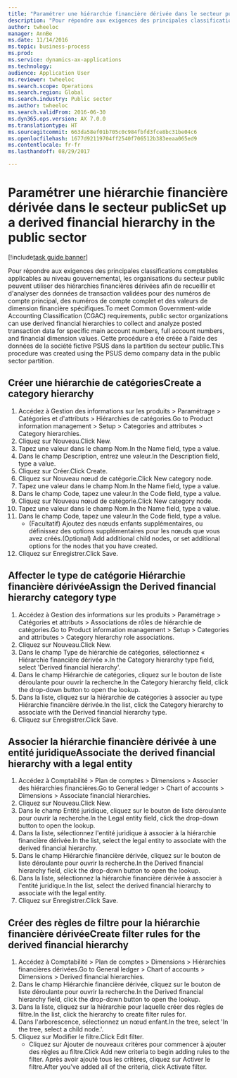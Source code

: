 ```yaml
--- 
title: "Paramétrer une hiérarchie financière dérivée dans le secteur public"
description: "Pour répondre aux exigences des principales classifications comptables applicables au niveau gouvernemental, les organisations du secteur public peuvent utiliser des hiérarchies financières dérivées afin de recueillir et d'analyser des données de transaction validées pour des numéros de compte principal, des numéros de compte complet et des valeurs de dimension financière spécifiques."
author: twheeloc
manager: AnnBe
ms.date: 11/14/2016
ms.topic: business-process
ms.prod: 
ms.service: dynamics-ax-applications
ms.technology: 
audience: Application User
ms.reviewer: twheeloc
ms.search.scope: Operations
ms.search.region: Global
ms.search.industry: Public sector
ms.author: twheeloc
ms.search.validFrom: 2016-06-30
ms.dyn365.ops.version: AX 7.0.0
ms.translationtype: HT
ms.sourcegitcommit: 663da58ef01b705c0c984fbfd3fce8bc31be04c6
ms.openlocfilehash: 1677d92119704ff2540f706512b383eeaa065ed9
ms.contentlocale: fr-fr
ms.lasthandoff: 08/29/2017

---
```

# <a name="set-up-a-derived-financial-hierarchy-in-the-public-sector"></a><span data-ttu-id="34fa4-103">Paramétrer une hiérarchie financière dérivée dans le secteur public</span><span class="sxs-lookup"><span data-stu-id="34fa4-103">Set up a derived financial hierarchy in the public sector</span></span>

[!include[task guide banner](../../includes/task-guide-banner.md)]

<span data-ttu-id="34fa4-104">Pour répondre aux exigences des principales classifications comptables applicables au niveau gouvernemental, les organisations du secteur public peuvent utiliser des hiérarchies financières dérivées afin de recueillir et d'analyser des données de transaction validées pour des numéros de compte principal, des numéros de compte complet et des valeurs de dimension financière spécifiques.</span><span class="sxs-lookup"><span data-stu-id="34fa4-104">To meet Common Government-wide Accounting Classification (CGAC) requirements, public sector organizations can use derived financial hierarchies to collect and analyze posted transaction data for specific main account numbers, full account numbers, and financial dimension values.</span></span> <span data-ttu-id="34fa4-105">Cette procédure a été créée à l'aide des données de la société fictive PSUS dans la partition du secteur public.</span><span class="sxs-lookup"><span data-stu-id="34fa4-105">This procedure was created using the PSUS demo company data in the public sector partition.</span></span>


## <a name="create-a-category-hierarchy"></a><span data-ttu-id="34fa4-106">Créer une hiérarchie de catégories</span><span class="sxs-lookup"><span data-stu-id="34fa4-106">Create a category hierarchy</span></span>
1. <span data-ttu-id="34fa4-107">Accédez à Gestion des informations sur les produits > Paramétrage > Catégories et d'attributs > Hiérarchies de catégories.</span><span class="sxs-lookup"><span data-stu-id="34fa4-107">Go to Product information management > Setup > Categories and attributes > Category hierarchies.</span></span>
2. <span data-ttu-id="34fa4-108">Cliquez sur Nouveau.</span><span class="sxs-lookup"><span data-stu-id="34fa4-108">Click New.</span></span>
3. <span data-ttu-id="34fa4-109">Tapez une valeur dans le champ Nom.</span><span class="sxs-lookup"><span data-stu-id="34fa4-109">In the Name field, type a value.</span></span>
4. <span data-ttu-id="34fa4-110">Dans le champ Description, entrez une valeur.</span><span class="sxs-lookup"><span data-stu-id="34fa4-110">In the Description field, type a value.</span></span>
5. <span data-ttu-id="34fa4-111">Cliquez sur Créer.</span><span class="sxs-lookup"><span data-stu-id="34fa4-111">Click Create.</span></span>
6. <span data-ttu-id="34fa4-112">Cliquez sur Nouveau nœud de catégorie.</span><span class="sxs-lookup"><span data-stu-id="34fa4-112">Click New category node.</span></span>
7. <span data-ttu-id="34fa4-113">Tapez une valeur dans le champ Nom.</span><span class="sxs-lookup"><span data-stu-id="34fa4-113">In the Name field, type a value.</span></span>
8. <span data-ttu-id="34fa4-114">Dans le champ Code, tapez une valeur.</span><span class="sxs-lookup"><span data-stu-id="34fa4-114">In the Code field, type a value.</span></span>
9. <span data-ttu-id="34fa4-115">Cliquez sur Nouveau nœud de catégorie.</span><span class="sxs-lookup"><span data-stu-id="34fa4-115">Click New category node.</span></span>
10. <span data-ttu-id="34fa4-116">Tapez une valeur dans le champ Nom.</span><span class="sxs-lookup"><span data-stu-id="34fa4-116">In the Name field, type a value.</span></span>
11. <span data-ttu-id="34fa4-117">Dans le champ Code, tapez une valeur.</span><span class="sxs-lookup"><span data-stu-id="34fa4-117">In the Code field, type a value.</span></span>
    * <span data-ttu-id="34fa4-118">(Facultatif) Ajoutez des nœuds enfants supplémentaires, ou définissez des options supplémentaires pour les nœuds que vous avez créés.</span><span class="sxs-lookup"><span data-stu-id="34fa4-118">(Optional) Add additional child nodes, or set additional options for the nodes that you have created.</span></span>  
12. <span data-ttu-id="34fa4-119">Cliquez sur Enregistrer.</span><span class="sxs-lookup"><span data-stu-id="34fa4-119">Click Save.</span></span>

## <a name="assign-the-derived-financial-hierarchy-category-type"></a><span data-ttu-id="34fa4-120">Affecter le type de catégorie Hiérarchie financière dérivée</span><span class="sxs-lookup"><span data-stu-id="34fa4-120">Assign the Derived financial hierarchy category type</span></span>
1. <span data-ttu-id="34fa4-121">Accédez à Gestion des informations sur les produits > Paramétrage > Catégories et attributs > Associations de rôles de hiérarchie de catégories.</span><span class="sxs-lookup"><span data-stu-id="34fa4-121">Go to Product information management > Setup > Categories and attributes > Category hierarchy role associations.</span></span>
2. <span data-ttu-id="34fa4-122">Cliquez sur Nouveau.</span><span class="sxs-lookup"><span data-stu-id="34fa4-122">Click New.</span></span>
3. <span data-ttu-id="34fa4-123">Dans le champ Type de hiérarchie de catégories, sélectionnez « Hiérarchie financière dérivée ».</span><span class="sxs-lookup"><span data-stu-id="34fa4-123">In the Category hierarchy type field, select 'Derived financial hierarchy'.</span></span>
4. <span data-ttu-id="34fa4-124">Dans le champ Hiérarchie de catégories, cliquez sur le bouton de liste déroulante pour ouvrir la recherche.</span><span class="sxs-lookup"><span data-stu-id="34fa4-124">In the Category hierarchy field, click the drop-down button to open the lookup.</span></span>
5. <span data-ttu-id="34fa4-125">Dans la liste, cliquez sur la hiérarchie de catégories à associer au type Hiérarchie financière dérivée.</span><span class="sxs-lookup"><span data-stu-id="34fa4-125">In the list, click the Category hierarchy to associate with the Derived financial hierarchy type.</span></span>
6. <span data-ttu-id="34fa4-126">Cliquez sur Enregistrer.</span><span class="sxs-lookup"><span data-stu-id="34fa4-126">Click Save.</span></span>

## <a name="associate-the-derived-financial-hierarchy-with-a-legal-entity"></a><span data-ttu-id="34fa4-127">Associer la hiérarchie financière dérivée à une entité juridique</span><span class="sxs-lookup"><span data-stu-id="34fa4-127">Associate the derived financial hierarchy with a legal entity</span></span>
1. <span data-ttu-id="34fa4-128">Accédez à Comptabilité > Plan de comptes > Dimensions > Associer des hiérarchies financières.</span><span class="sxs-lookup"><span data-stu-id="34fa4-128">Go to General ledger > Chart of accounts > Dimensions > Associate financial hierarchies.</span></span>
2. <span data-ttu-id="34fa4-129">Cliquez sur Nouveau.</span><span class="sxs-lookup"><span data-stu-id="34fa4-129">Click New.</span></span>
3. <span data-ttu-id="34fa4-130">Dans le champ Entité juridique, cliquez sur le bouton de liste déroulante pour ouvrir la recherche.</span><span class="sxs-lookup"><span data-stu-id="34fa4-130">In the Legal entity field, click the drop-down button to open the lookup.</span></span>
4. <span data-ttu-id="34fa4-131">Dans la liste, sélectionnez l'entité juridique à associer à la hiérarchie financière dérivée.</span><span class="sxs-lookup"><span data-stu-id="34fa4-131">In the list, select the legal entity to associate with the derived financial hierarchy.</span></span>
5. <span data-ttu-id="34fa4-132">Dans le champ Hiérarchie financière dérivée, cliquez sur le bouton de liste déroulante pour ouvrir la recherche.</span><span class="sxs-lookup"><span data-stu-id="34fa4-132">In the Derived financial hierarchy field, click the drop-down button to open the lookup.</span></span>
6. <span data-ttu-id="34fa4-133">Dans la liste, sélectionnez la hiérarchie financière dérivée à associer à l'entité juridique.</span><span class="sxs-lookup"><span data-stu-id="34fa4-133">In the list, select the derived financial hierarchy to associate with the legal entity.</span></span>
7. <span data-ttu-id="34fa4-134">Cliquez sur Enregistrer.</span><span class="sxs-lookup"><span data-stu-id="34fa4-134">Click Save.</span></span>

## <a name="create-filter-rules-for-the-derived-financial-hierarchy"></a><span data-ttu-id="34fa4-135">Créer des règles de filtre pour la hiérarchie financière dérivée</span><span class="sxs-lookup"><span data-stu-id="34fa4-135">Create filter rules for the derived financial hierarchy</span></span>
1. <span data-ttu-id="34fa4-136">Accédez à Comptabilité > Plan de comptes > Dimensions > Hiérarchies financières dérivées.</span><span class="sxs-lookup"><span data-stu-id="34fa4-136">Go to General ledger > Chart of accounts > Dimensions > Derived financial hierarchies.</span></span>
2. <span data-ttu-id="34fa4-137">Dans le champ Hiérarchie financière dérivée, cliquez sur le bouton de liste déroulante pour ouvrir la recherche.</span><span class="sxs-lookup"><span data-stu-id="34fa4-137">In the Derived financial hierarchy field, click the drop-down button to open the lookup.</span></span>
3. <span data-ttu-id="34fa4-138">Dans la liste, cliquez sur la hiérarchie pour laquelle créer des règles de filtre.</span><span class="sxs-lookup"><span data-stu-id="34fa4-138">In the list, click the hierarchy to create filter rules for.</span></span>
4. <span data-ttu-id="34fa4-139">Dans l'arborescence, sélectionnez un nœud enfant.</span><span class="sxs-lookup"><span data-stu-id="34fa4-139">In the tree, select 'In the tree, select a child node.'.</span></span>
5. <span data-ttu-id="34fa4-140">Cliquez sur Modifier le filtre.</span><span class="sxs-lookup"><span data-stu-id="34fa4-140">Click Edit filter.</span></span>
    * <span data-ttu-id="34fa4-141">Cliquez sur Ajouter de nouveaux critères pour commencer à ajouter des règles au filtre.</span><span class="sxs-lookup"><span data-stu-id="34fa4-141">Click Add new criteria to begin adding rules to the filter.</span></span> <span data-ttu-id="34fa4-142">Après avoir ajouté tous les critères, cliquez sur Activer le filtre.</span><span class="sxs-lookup"><span data-stu-id="34fa4-142">After you've added all of the criteria, click Activate filter.</span></span>  


